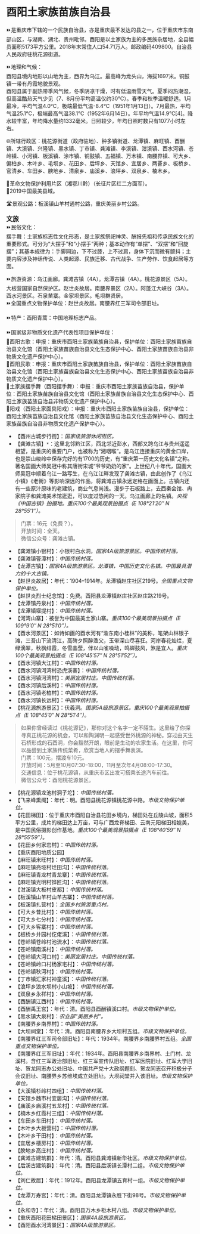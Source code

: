 # 酉阳土家族苗族自治县  
⏩是重庆市下辖的一个民族自治县，亦是重庆最不发达的县之一，位于重庆市东南部山区，与湖南、湖北、贵州毗邻。酉阳是以土家族为主的多民族杂居地，全县幅员面积5173平方公里。2018年末常住人口54.71万人。邮政编码409800。自治县人民政府驻桃花源街道。  

⏩地理和气候：  
酉阳县境内地形以山地为主，西界为乌江。最高峰为龙头山，海拔1697米。铜鼓镇一带有丹霞地貌景观。  
酉阳县属于副热带季风气候，冬季阴凉干燥，时有低温雨雪天气。夏季闷热潮湿，但高温酷热天气少见（7、8月份平均高温仅约30℃）。春季和秋季温暖舒适。1月最冷，平均气温4.0℃，极端最低气温-8.4℃（1951年1月13日）。7月最热，平均气温25.1℃，极端最高气温38.1℃（1952年6月14日）。年平均气温14.9℃[4]。降水较丰富，年均降水量约1332毫米。日照较少，年均日照时数只有1077小时左右。  

🌐所辖行政区：桃花源街道（政府驻地）、钟多镇街道、龙潭镇、麻旺镇、酉酬镇、大溪镇、兴隆镇、黑水镇、丁市镇、龚滩镇、李溪镇、泔溪镇、酉水河镇、苍岭镇、小河镇、板溪镇、涂市镇、铜鼓镇、五福镇、万木镇、南腰界镇、可大乡、偏柏乡、木叶乡、毛坝乡、花田乡、后坪乡、天馆乡、宜居乡、两罾乡、板桥乡、官清乡、车田乡、腴地乡、清泉乡、庙溪乡、浪坪乡、双泉乡、楠木乡。  

🚩革命文物保护利用片区（湘鄂川黔）（长征片区红二方面军）。  
🏅2019中国最美县域。  

🛣️景观公路：板溪镇山羊村通村公路，重庆美丽乡村公路。  

<big>**文旅**</big>  
⏩民俗文化：  
摆手舞：土家族标志性文化形态，是土家族祭祀神灵、酬报先祖和传承民族文化的重要形式。可分为“大摆手”和“小摆手”两种；基本动作有“单摆”、“双摆”和“回旋摆”；其基本规律为：手脚同边，下不过膝，上不过肩，身体下沉而微有颤抖；主要内容涉及神话传说、人类起源、民族迁移、古代战争、生产劳作、饮食起居等方面。  

⏩旅游资源：乌江画廊。龚滩古镇（4A）。龙潭古镇（4A）。桃花源景区（5A）。大板营国家自然保护区。赵世炎故居。南腰界景区（2A）。阿蓬江大峡谷（3A）。酉水河景区。石泉苗寨。金家坝景区。毛坝群贤居。  
⏩全国重点文物保护单位：赵世炎故居。南腰界红三军司令部旧址。  

⏩特产：酉阳青蒿：中国地理标志产品。  

⏩国家级非物质文化遗产代表性项目保护单位：  
🔸酉阳古歌：申报：重庆市酉阳土家族苗族自治县，保护单位：酉阳土家族苗族自治县文化馆（酉阳土家族苗族自治县文化生态保护中心、酉阳土家族苗族自治县非物质文化遗产保护中心）。  
🔸酉阳民歌：申报：重庆市酉阳土家族苗族自治县，保护单位：酉阳土家族苗族自治县文化馆（酉阳土家族苗族自治县文化生态保护中心、酉阳土家族苗族自治县非物质文化遗产保护中心）。  
🔸土家族摆手舞（酉阳摆手舞）：申报：重庆市酉阳土家族苗族自治县，保护单位：酉阳土家族苗族自治县文化馆（酉阳土家族苗族自治县文化生态保护中心、酉阳土家族苗族自治县非物质文化遗产保护中心）。  
🔸阳戏（酉阳土家面具阳戏）：申报：重庆市酉阳土家族苗族自治县，保护单位：酉阳土家族苗族自治县文化馆（酉阳土家族苗族自治县文化生态保护中心、酉阳土家族苗族自治县非物质文化遗产保护中心）。  

* 【酉州古城步行街】：*国家级旅游休闲街区。*  
* 【龚滩古镇】`*`：这里北邻黔江区，西北邻近彭水，西部又跨乌江与贵州遥遥相望，是重庆的重要门户，也被称为“湘咽喉”。是乌江连接重庆的黄金口岸，也是崇山峻岭中保存完好的有1700的历史，有“重庆第一历史文化名镇”之称。著名国画大师吴冠中称其唐街宋城“爷爷奶奶的家”。上世纪八十年代，国画大师吴冠中顺着乌江一路写生，在乌江江畔发现了龚滩古镇，由此创作了《乌江小镇》《老街》等影响深远的作品，将龚滩古镇永远定格在画面上。古镇内还有一些原汁原味的老建筑，商业气息尚浅。漫步于石板路上，去西秦会馆、冉家院子和龚滩美术馆逛逛，可以度过悠闲的一天。乌江画廊上的名镇。*央视《中国古镇》拍摄地。重庆100个最美观景拍摄点（E 108°21′20″ N 28°55′1″）。*  
> 门票：16元（免费？）。  
> 开放时间：全天。  
> 微信公众号：龚滩古镇。  
* 【龚滩镇小银村】：小银村白水洞，*国家4A级旅游景区。中国传统村落。*  
* 【龚滩镇罾潭村】：*中国传统村落。*  
* 【龙潭古镇】：*国家4A级旅游景区。龙潭镇，中国历史文化名镇。中国最具潜力的十大古镇。*  
* 【赵世炎故居】：年代：1904–1914年。龙潭镇赵庄社区219号。*全国重点文物保护单位。*  
* 【赵世炎烈士纪念馆】：免费。酉阳县龙潭镇赵庄社区赵庄路219号。  
* 【龙潭镇丹泉村】：*中国传统村落。*  
* 【龙潭镇堰提村】：*中国传统村落。*  
* 【河湾山寨】：被誉为中国最美土家山寨。*重庆100个最美观景拍摄点（E 109°9′0″ N 28°51′0″）。*  
* 【酉水河景区】：如诗如画的酉水河有“渝东南小桂林”的美称，笔架山林银子滩，三吾山下流清江，高碑夕照醉渔父，玉带深山尽喜狂。河岸春花灿烂，夏绿滴翠，秋枫绯霞，冬雪晶莹，伴以山雀噪动，鸣蝉鼓风，煞是宜人。*重庆100个最美观景拍摄点（E 108°45′57″ N 28°51′52″）。*  
* 【酉水河镇大江村】：*中国传统村落。*  
* 【酉水河镇河湾村恐虎溪寨】：*中国传统村落。*  
* 【酉水河镇河湾村】：*美丽宜居村庄。中国传统村落。*  
* 【酉水河镇后溪村】：*中国传统村落。*  
* 【酉水河镇老柏村】：*中国传统村落。*  
* 【酉水河镇长远村】：*中国传统村落。*  
* 【桃花源旅游景区】：伏羲洞。*国家5A级旅游景区。重庆100个最美观景拍摄点（E 108°45′0″ N 28°51′4″）。*  
> 如果你曾经读过《桃花源记》，那你对这个名字一定不陌生。这里给了你探寻真正桃花源的机会，可以和陶渊明一起感受世外桃源的神秘。穿过由天生石桥形成的石酉洞，你会豁然开朗，眼前是生动的农家生活。在这里，你可以品尝到土家族传统菜肴，欣赏当地人的摆手舞表演。  
> 门票：100元，摆渡车10元。  
> 开放时间：5月至10月07:30–18:00，11月至次年4月08:00–17:30。  
> 交通信息：位于桃花源镇，从重庆市区出发可搭乘长途汽车前往。  
> 微信公众号：酉阳桃花源景区。  
* 【桃花源镇龙池村洞子坨】：*中国传统村落。*  
* 【飞来峰熏阁】：年代：明。酉阳县桃花源镇桃花源中路。*市级文物保护单位。*  
* 【花田梯田】：位于重庆市酉阳自治县花田乡境内，梯田处在丘陵山坡，面积5平方公里，成片的梯田达上万亩，可与广西龙脊梯田、云南元阳梯田相媲美，是中国民俗摄影创作基地。*重庆100个最美观景拍摄点（E 108°40′59″ N 28°55′59″）。*  
* 【花田乡何家岩村】：*中国传统村落。*  
* 【重庆酉阳地质公园】  
* 【麻旺镇米旺村】：*中国传统村落。*  
* 【麻旺镇亮垭村烂田沟】：*中国传统村落。*  
* 【麻旺镇青龙村青龙寨】：*中国传统村落。*  
* 【麻旺镇光明村铧匠沟】：*中国传统村落。*  
* 【泔溪镇大板村皮都】：*中国传统村落。*  
* 【板溪镇山羊村山羊古寨】：*中国传统村落。*  
* 【板溪镇扎营村】：*全国乡村旅游重点村。*  
* 【可大乡昔比村】：*中国传统村落。*  
* 【可大乡七分村】：*中国传统村落。*  
* 【可大乡客寨村】：*中国传统村落。*  
* 【板桥乡井园村仡佬溪】：*中国传统村落。*  
* 【苍岭镇苍岭村池流水】：*中国传统村落。*  
* 【苍岭镇南溪村】：*中国传统村落。*  
* 【苍岭镇大河口村】：*美丽宜居村庄。中国传统村落。*  
* 【苍岭镇岭口村杨家宅村】：*中国传统村落。*  
* 【苍岭镇秋河村】：*中国传统村落。*  
* 【丁市镇汇家村神童溪】：*中国传统村落。*  
* 【浪坪乡浪水坝村小山坡】：*中国传统村落。*  
* 【双泉乡永祥村】：*中国传统村落。*  
* 【酉酬镇江西村】：*中国传统村落。*  
* 【酉酬禹王宫】：年代：清。酉阳县酉酬镇溪口村。*市级文物保护单位。*  
* 【黑水镇大泉村】：*农业部“美丽乡村”。*  
* 【南腰界乡南界村】：*中国传统村落。*  
* 【大坝祠堂】：年代：清。酉阳县南腰界乡大坝村五组。*市级文物保护单位。*  
* 【南腰界红三军司令部旧址】：年代：1934年。南腰界乡南腰界村五组。*全国重点文物保护单位。*  
* 【南腰界红三军旧址】：年代：1934年。酉阳县南腰界乡南界村、土门村、龙溪村。含红三军政治部旧址、红三军宣传队旧址、红军医院旧址、红军大学旧址、贺龙同志办公处旧址、中国共产党十大政纲题刻、贺龙同志召开积极分子会议旧址、南腰界乡苏维埃成立处旧址。大坝祠堂并入该旧址。*市级文物保护单位。*  
* 【大溪镇杉岭村四组】：*中国传统村落。*  
* 【天馆乡魏市村宜居沟】：*中国传统村落。*  
* 【庙溪乡庙溪村五龙村】：*中国传统村落。*  
* 【楠木乡红霞村三组】：*中国传统村落。*  
* 【车田乡车田村】：*中国传统村落。*  
* 【木叶乡大板营村】：*中国传统村落。*  
* 【木叶乡干田村】：*中国传统村落。*  
* 【宜居乡楼房村】：*中国传统村落。*  
* 【腴地乡高庄村】：*中国传统村落。*  
* 【龚滩古建筑群】：年代：清。酉阳县龚滩镇新华社区。*市级文物保护单位。*  
* 【后溪古建筑群】：年代：清。酉阳县后溪镇长潭村二组。*市级文物保护单位。*  
* 【刘仁故居】：年代：1912年。酉阳县龙潭镇五育村一组。*市级文物保护单位。*  
* 【龙潭万寿宫】：年代：清。酉阳县龙潭镇永胜下街98号。*市级文物保护单位。*  
* 【永和寺】：年代：清。酉阳县万木乡柜木村八组。*市级文物保护单位。*  
* 【重庆酉阳花田梯田景区】：*国家4A级旅游景区。*  
* 【酉阳酉水河湾景区】：*国家4A级旅游景区。*  
<!-- Last processed: 2025-07-22 03:44:30 -->
